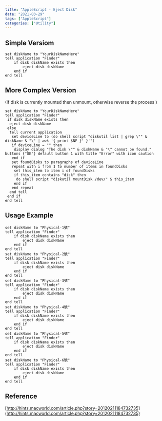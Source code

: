 ```yaml
---
title: "AppleScript - Eject Disk"
date: "2021-03-29"
tags: ["AppleScript"]
categories: ["Utility"]
---
```


## Simple Versiom
```applescript
set diskName to "YourDiskNameHere"
tell application "Finder"
	if disk diskName exists then
		eject disk diskName
	end if
end tell
```

## More Complex Version
(If disk is currently mounted then unmount, otherwise reverse the process )

```applescript
set diskName to "YourDiskNameHere"
tell application "Finder"
 if disk diskName exists then
  eject disk diskName
 else
  tell current application
   set deviceLine to (do shell script "diskutil list | grep \"" & diskName & "\" | awk '{ print $NF }' }'")
   if deviceLine = "" then
    display dialog "The disk \"" & diskName & "\" cannot be found." buttons {"OK"} default button 1 with title "Error" with icon caution
   end if
   set foundDisks to paragraphs of deviceLine
   repeat with i from 1 to number of items in foundDisks
    set this_item to item i of foundDisks
    if this_item contains "disk" then
     do shell script "diskutil mountDisk /dev/" & this_item
    end if
   end repeat
  end tell
 end if
end tell
```

## Usage Example
```applescript
set diskName to "Physical-1號"
tell application "Finder"
	if disk diskName exists then
		eject disk diskName
	end if
end tell
set diskName to "Physical-2號"
tell application "Finder"
	if disk diskName exists then
		eject disk diskName
	end if
end tell
set diskName to "Physical-3號"
tell application "Finder"
	if disk diskName exists then
		eject disk diskName
	end if
end tell
set diskName to "Physical-4號"
tell application "Finder"
	if disk diskName exists then
		eject disk diskName
	end if
end tell
set diskName to "Physical-5號"
tell application "Finder"
	if disk diskName exists then
		eject disk diskName
	end if
end tell
set diskName to "Physical-6號"
tell application "Finder"
	if disk diskName exists then
		eject disk diskName
	end if
end tell

```


## Reference

[http://hints.macworld.com/article.php?story=20120211184732735](http://hints.macworld.com/article.php?story=20120211184732735)
